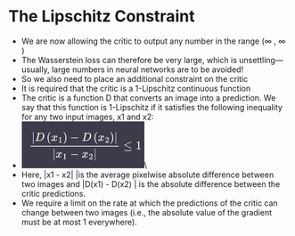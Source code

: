 # The Lipschitz Constraint

* We are now allowing the critic to output any number in the range (∞ , ∞ )
* The Wasserstein loss can therefore be very large, which is unsettling—usually, large numbers in neural networks are to be avoided!
* So we also need to place an additional constraint on the critic
* It is required that the critic is a 1-Lipschitz continuous function
* The critic is a function D that converts an image into a prediction. We say that this function is 1-Lipschitz if it satisfies the following inequality for any two input images, x1 and x2:
* ![](<../../.gitbook/assets/image (2) (1) (1) (1) (1) (1).png>)\\
* Here, |x1 - x2| |is the average pixelwise absolute difference between two images and |D(x1) - D(x2) | is the absolute difference between the critic predictions.
* We require a limit on the rate at which the predictions of the critic can change between two images (i.e., the absolute value of the gradient must be at most 1 everywhere).
